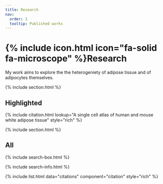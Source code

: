 ```yaml
---
title: Research
nav:
  order: 1
  tooltip: Published works
---
```


# {% include icon.html icon="fa-solid fa-microscope" %}Research
My work aims to explore the the heterogeniety of adipose tissue and of adipocytes themselves.

{% include section.html %}

## Highlighted

{% include citation.html lookup="A single cell atlas of human and mouse white adipose tissue" style="rich" %}

{% include section.html %}

## All

{% include search-box.html %}

{% include search-info.html %}

{% include list.html data="citations" component="citation" style="rich" %}
